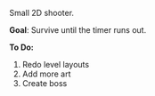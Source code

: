 Small 2D shooter. 

**Goal**: Survive until the timer runs out.

**To Do:**
1. Redo level layouts
2. Add more art
3. Create boss
